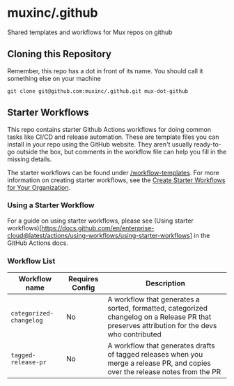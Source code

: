 # muxinc/.github
Shared templates and workflows for Mux repos on github

## Cloning this Repository
Remember, this repo has a dot in front of its name. You should call it something else on your machine
```
git clone git@github.com:muxinc/.github.git mux-dot-github
```

## Starter Workflows

This repo contains starter Github Actions workflows for doing common tasks like CI/CD and release automation. These are template files you can install in your repo using the GitHub website. They aren't usually ready-to-go outside the box, but comments in the workflow file can help you fill in the missing details.

The starter workflows can be found under [/workflow-templates](/workflow-templates). For more information on creating starter workflows, see the [Create Starter Workflows for Your Organization](https://docs.github.com/en/enterprise-cloud@latest/actions/using-workflows/creating-starter-workflows-for-your-organization). 

### Using a Starter Workflow

For a guide on using starter workflows, please see (Using starter workflows)[https://docs.github.com/en/enterprise-cloud@latest/actions/using-workflows/using-starter-workflows] in the GitHub Actions docs.

### Workflow List 

| Workflow name           | Requires Config | Description                                                                                                                                  |
| ----------------------- | --------------- | -------------------------------------------------------------------------------------------------------------------------------------------- |
| `categorized-changelog` | No              | A workflow that generates a sorted, formatted, categorized changelog on a Release PR that preserves attribution for the devs who contributed |
| `tagged-release-pr`     | No              | A workflow that generates drafts of tagged releases when you merge a release PR, and copies over the release notes from the PR               |

